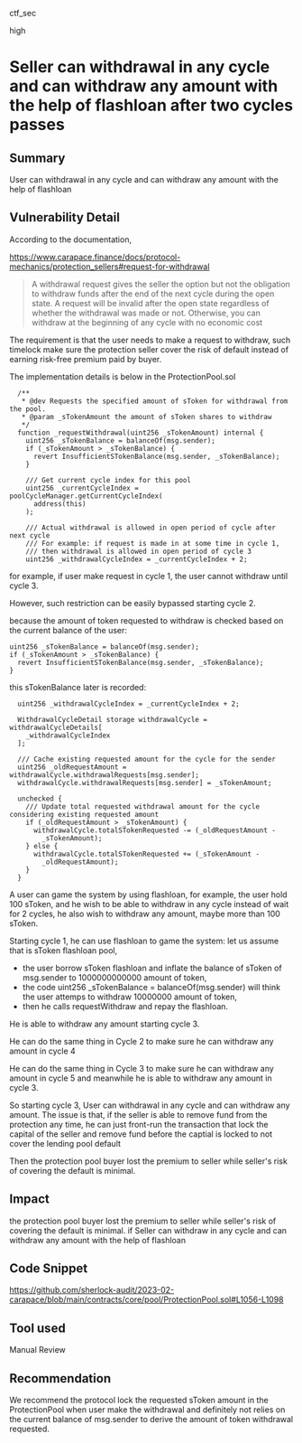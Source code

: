 ctf_sec

high

# Seller can withdrawal in any cycle and can withdraw any amount with the help of flashloan after two cycles passes

## Summary

User can withdrawal in any cycle and can withdraw any amount with the help of flashloan

## Vulnerability Detail

According to the documentation, 

https://www.carapace.finance/docs/protocol-mechanics/protection_sellers#request-for-withdrawal

> A withdrawal request gives the seller the option but not the obligation to withdraw funds after the end of the next cycle during the open state. A request will be invalid after the open state regardless of whether the withdrawal was made or not. Otherwise, you can withdraw at the beginning of any cycle with no economic cost

The requirement is that the user needs to make a request to withdraw, such timelock make sure the protection seller cover the risk of default instead of earning risk-free premium paid by buyer.

The implementation details is below in the ProtectionPool.sol

```solidity
  /**
   * @dev Requests the specified amount of sToken for withdrawal from the pool.
   * @param _sTokenAmount the amount of sToken shares to withdraw
   */
  function _requestWithdrawal(uint256 _sTokenAmount) internal {
    uint256 _sTokenBalance = balanceOf(msg.sender);
    if (_sTokenAmount > _sTokenBalance) {
      revert InsufficientSTokenBalance(msg.sender, _sTokenBalance);
    }

    /// Get current cycle index for this pool
    uint256 _currentCycleIndex = poolCycleManager.getCurrentCycleIndex(
      address(this)
    );

    /// Actual withdrawal is allowed in open period of cycle after next cycle
    /// For example: if request is made in at some time in cycle 1,
    /// then withdrawal is allowed in open period of cycle 3
    uint256 _withdrawalCycleIndex = _currentCycleIndex + 2;
```

for example, if user make request in cycle 1, the user cannot withdraw until cycle 3.

However, such restriction can be easily bypassed starting cycle 2.

because the amount of token requested to withdraw is checked based on the current balance of the user:

```solidity
uint256 _sTokenBalance = balanceOf(msg.sender);
if (_sTokenAmount > _sTokenBalance) {
  revert InsufficientSTokenBalance(msg.sender, _sTokenBalance);
}
```

this sTokenBalance later is recorded:

```solidity
  uint256 _withdrawalCycleIndex = _currentCycleIndex + 2;

  WithdrawalCycleDetail storage withdrawalCycle = withdrawalCycleDetails[
    _withdrawalCycleIndex
  ];

  /// Cache existing requested amount for the cycle for the sender
  uint256 _oldRequestAmount = withdrawalCycle.withdrawalRequests[msg.sender];
  withdrawalCycle.withdrawalRequests[msg.sender] = _sTokenAmount;

  unchecked {
    /// Update total requested withdrawal amount for the cycle considering existing requested amount
    if (_oldRequestAmount > _sTokenAmount) {
      withdrawalCycle.totalSTokenRequested -= (_oldRequestAmount -
        _sTokenAmount);
    } else {
      withdrawalCycle.totalSTokenRequested += (_sTokenAmount -
        _oldRequestAmount);
    }
  }
```

A user can game the system by using flashloan, for example, the user hold 100 sToken, and he wish to be able to withdraw in any cycle instead of wait for 2 cycles, he also wish to withdraw any amount, maybe more than 100 sToken.

Starting cycle 1, he can use flashloan to game the system: let us assume that is sToken flashloan pool, 

- the user borrow sToken flashloan and inflate the balance of sToken of msg.sender to 1000000000000 amount of token, 
- the code uint256 _sTokenBalance = balanceOf(msg.sender) will think the user attemps to withdraw 10000000 amount of token, 
- then he calls requestWithdraw and repay the flashloan.

He is able to withdraw any amount starting cycle 3.

He can do the same thing in Cycle 2 to make sure he can withdraw any amount in cycle 4

He can do the same thing in Cycle 3 to make sure he can withdraw any amount in cycle 5 and meanwhile he is able to withdraw any amount in cycle 3.

So starting cycle 3, User can withdrawal in any cycle and can withdraw any amount. The issue is that, if the seller is able to remove fund from the protection any time, he can just front-run the transaction that lock the capital of the seller and remove fund before the captial is locked to not cover the lending pool default 

Then the protection pool buyer lost the premium to seller while seller's risk of covering the default is minimal.

## Impact

the protection pool buyer lost the premium to seller while seller's risk of covering the default is minimal. if Seller can withdraw in any cycle and can withdraw any amount with the help of flashloan

## Code Snippet

https://github.com/sherlock-audit/2023-02-carapace/blob/main/contracts/core/pool/ProtectionPool.sol#L1056-L1098

## Tool used

Manual Review

## Recommendation

We recommend the protocol lock the requested sToken amount in the ProtectionPool when user make the withdrawal and definitely not relies on the current balance of msg.sender to derive the amount of token withdrawal requested.
